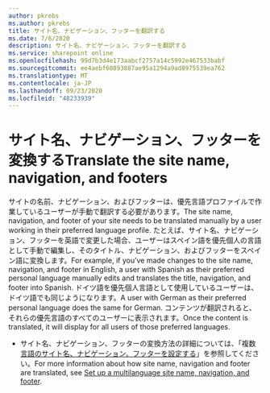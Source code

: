 ```yaml
---
author: pkrebs
ms.author: pkrebs
title: サイト名、ナビゲーション、フッターを翻訳する
ms.date: 7/6/2020
description: サイト名、ナビゲーション、フッターを翻訳する
ms.service: sharepoint online
ms.openlocfilehash: 99d7b3d4e173aabcf2757a14c5992e467533babf
ms.sourcegitcommit: ee4aebf60893887ae95a1294a9ad8975539ea762
ms.translationtype: MT
ms.contentlocale: ja-JP
ms.lasthandoff: 09/23/2020
ms.locfileid: "48233939"
---
```

# <a name="translate-the-site-name-navigation-and-footers"></a><span data-ttu-id="103d6-103">サイト名、ナビゲーション、フッターを変換する</span><span class="sxs-lookup"><span data-stu-id="103d6-103">Translate the site name, navigation, and footers</span></span>
<span data-ttu-id="103d6-104">サイトの名前、ナビゲーション、およびフッターは、優先言語プロファイルで作業しているユーザーが手動で翻訳する必要があります。</span><span class="sxs-lookup"><span data-stu-id="103d6-104">The site name, navigation, and footer of your site needs to be translated manually by a user working in their preferred language profile.</span></span> <span data-ttu-id="103d6-105">たとえば、サイト名、ナビゲーション、フッターを英語で変更した場合、ユーザーはスペイン語を優先個人の言語として手動で編集し、そのタイトル、ナビゲーション、およびフッターをスペイン語に変換します。</span><span class="sxs-lookup"><span data-stu-id="103d6-105">For example, if you’ve made changes to the site name, navigation, and footer in English, a user with Spanish as their preferred personal language manually edits and translates the title, navigation, and footer into Spanish.</span></span> <span data-ttu-id="103d6-106">ドイツ語を優先個人言語として使用しているユーザーは、ドイツ語でも同じようになります。</span><span class="sxs-lookup"><span data-stu-id="103d6-106">A user with German as their preferred personal language does the same for German.</span></span> <span data-ttu-id="103d6-107">コンテンツが翻訳されると、それらの優先言語のすべてのユーザーに表示されます。</span><span class="sxs-lookup"><span data-stu-id="103d6-107">Once the content is translated, it will display for all users of those preferred languages.</span></span>  

- <span data-ttu-id="103d6-108">サイト名、ナビゲーション、フッターの変換方法の詳細については、「複数 [言語のサイト名、ナビゲーション、フッターを設定する](https://support.office.com/article/create-multilingual-communication-sites-pages-and-news-2bb7d610-5453-41c6-a0e8-6f40b3ed750c#bkmk_muitranslations)」を参照してください。</span><span class="sxs-lookup"><span data-stu-id="103d6-108">For more information about how site name, navigation and footer are translated, see [Set up a multilanguage site name, navigation, and footer](https://support.office.com/article/create-multilingual-communication-sites-pages-and-news-2bb7d610-5453-41c6-a0e8-6f40b3ed750c#bkmk_muitranslations).</span></span>
